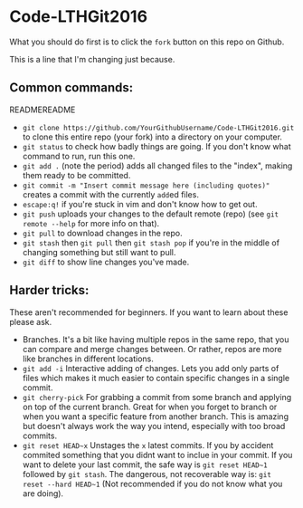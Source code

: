 # Code-LTHGit2016

What you should do first is to click the `fork` button on this repo on Github.

This is a line that I'm changing just because.
## Common commands:
READMEREADME
* `git clone https://github.com/YourGithubUsername/Code-LTHGit2016.git` to clone this entire repo (your fork) into a directory on your computer.
* `git status` to check how badly things are going. If you don't know what command to run, run this one.
* `git add .` (note the period) adds all changed files to the "index", making them ready to be committed.
* `git commit -m "Insert commit message here (including quotes)"` creates a commit with the currently `add`ed files.
* `escape:q!` if you're stuck in vim and don't know how to get out.
* `git push` uploads your changes to the default remote (repo) (see `git remote --help` for more info on that).
* `git pull` to download changes in the repo.
* `git stash` then `git pull` then `git stash pop` if you're in the middle of changing something but still want to pull.
* `git diff` to show line changes you've made.

## Harder tricks:

These aren't recommended for beginners. If you want to learn about these please ask.

* Branches. It's a bit like having multiple repos in the same repo, that you can compare and merge changes between. Or rather, repos are more like branches in different locations.
* `git add -i` Interactive adding of changes. Lets you add only parts of files which makes it much easier to contain specific changes in a single commit.
* `git cherry-pick` For grabbing a commit from some branch and applying on top of the current branch. Great for when you forget to branch or when you want a specific feature from another branch. This is amazing but doesn't always work the way you intend, especially with too broad commits.
* `git reset HEAD~x` Unstages the `x` latest commits. If you by accident commited something that you didnt want to inclue in your commit. If you want to delete your last commit, the safe way is `git reset HEAD~1` followed by `git stash`. The dangerous, not recoverable way is: `git reset --hard HEAD~1` (Not recommended if you do not know what you are doing).
